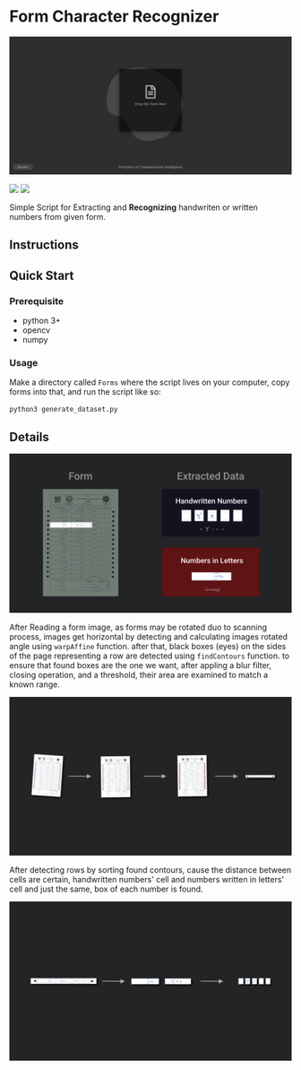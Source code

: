 # Form Character Recognizer

![Web App screenshot!](./Assets/webapp_screenshot.png)

![](https://img.shields.io/badge/python-%3E%3D%203.0-blue.svg) ![](https://img.shields.io/badge/version-0.6-pink.svg)

Simple Script for Extracting and **Recognizing** handwriten or written numbers from given form.

## Instructions

## Quick Start

### Prerequisite

- python 3+
- opencv
- numpy

### Usage

Make a directory called `Forms` where the script lives on your computer, copy forms into that, and run the script like so:

```shell
python3 generate_dataset.py
```

## Details

![main image!](./Assets/main.png)

After Reading a form image, as forms may be rotated duo to scanning process, images get horizontal by detecting and calculating images rotated angle using `warpAffine` function. after that, black boxes (eyes) on the sides of the page representing a row are detected using `findContours` function. to ensure that found boxes are the one we want, after appling a blur filter, closing operation, and a threshold, their area are examined to match a known range.

![](./Assets/row.png) 

After detecting rows by sorting found contours, cause the distance between cells are certain, handwritten numbers' cell and numbers written in letters' cell and just the same, box of each number is found. 

![](./Assets/cells.png) 
